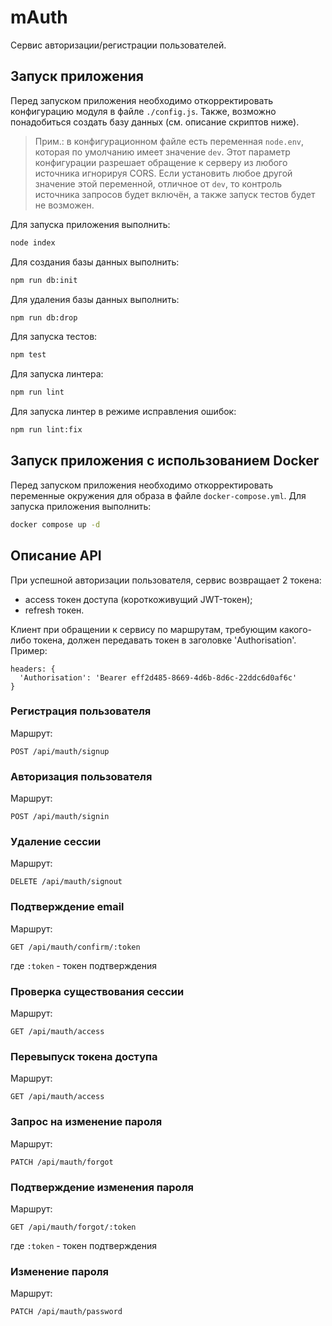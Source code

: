 # mAuth

Сервис авторизации/регистрации пользователей.

## Запуск приложения

Перед запуском приложения необходимо откорректировать конфигурацию модуля в файле `./config.js`. Также, возможно понадобиться создать базу данных (см. описание скриптов ниже).

>Прим.: в конфигурационном файле есть переменная `node.env`, которая по умолчанию имеет значение `dev`. Этот параметр конфигурации разрешает обращение к серверу из любого источника игнорируя CORS. Если установить любое другой значение этой переменной, отличное от `dev`, то контроль источника запросов будет включён, а также запуск тестов будет не возможен.

Для запуска приложения выполнить:
```bash
node index
```

Для создания базы данных выполнить:
```bash
npm run db:init
```

Для удаления базы данных выполнить:
```bash
npm run db:drop
```

Для запуска тестов:
```bash
npm test
```

Для запуска линтера:
```bash
npm run lint
```

Для запуска линтер в режиме исправления ошибок:
```bash
npm run lint:fix
```

## Запуск приложения с использованием Docker

Перед запуском приложения необходимо откорректировать переменные окружения для образа в файле `docker-compose.yml`. Для запуска приложения выполнить:

```bash
docker compose up -d
```

## Описание API

При успешной авторизации пользователя, сервис возвращает 2 токена:
- access токен доступа (короткоживущий JWT-токен);
- refresh токен.

Клиент при обращении к сервису по маршрутам, требующим какого-либо токена, должен передавать токен в заголовке 'Authorisation'. Пример:
```
headers: {
  'Authorisation': 'Bearer eff2d485-8669-4d6b-8d6c-22ddc6d0af6c'
}
```

### Регистрация пользователя

Маршрут:
```
POST /api/mauth/signup
```

### Авторизация пользователя

Маршрут:
```
POST /api/mauth/signin
```

### Удаление сессии

Маршрут:
```
DELETE /api/mauth/signout
```

### Подтверждение email

Маршрут:
```
GET /api/mauth/confirm/:token
```
где `:token` - токен подтверждения

### Проверка существования сессии

Маршрут:
```
GET /api/mauth/access
```

### Перевыпуск токена доступа

Маршрут:
```
GET /api/mauth/access
```

### Запрос на изменение пароля

Маршрут:
```
PATCH /api/mauth/forgot
```

### Подтверждение изменения пароля

Маршрут:
```
GET /api/mauth/forgot/:token
```
где `:token` - токен подтверждения

### Изменение пароля

Маршрут:
```
PATCH /api/mauth/password
```
